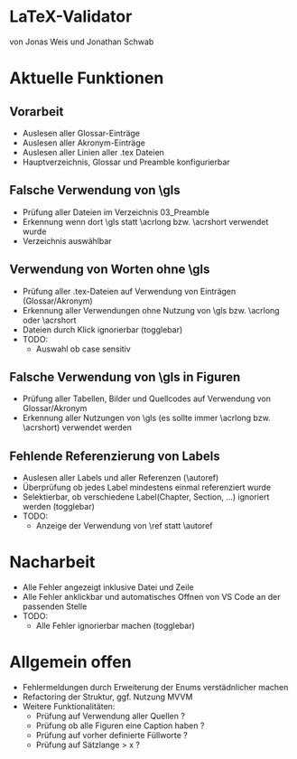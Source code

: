 # LaTeX-Validator
von Jonas Weis und Jonathan Schwab

# Aktuelle Funktionen

## Vorarbeit
- Auslesen aller Glossar-Einträge
- Auslesen aller Akronym-Einträge
- Auslesen aller Linien aller .tex Dateien
- Hauptverzeichnis, Glossar und Preamble konfigurierbar

## Falsche Verwendung von \gls
- Prüfung aller Dateien im Verzeichnis 03_Preamble
- Erkennung wenn dort \gls statt \acrlong bzw. \acrshort verwendet wurde
- Verzeichnis auswählbar
  
## Verwendung von Worten ohne \gls
- Prüfung aller .tex-Dateien auf Verwendung von Einträgen (Glossar/Akronym)
- Erkennung aller Verwendungen ohne Nutzung von \gls bzw. \acrlong oder \acrshort
- Dateien durch Klick ignorierbar (togglebar)
- TODO:
  - Auswahl ob case sensitiv
  
## Falsche Verwendung von \gls in Figuren
- Prüfung aller Tabellen, Bilder und Quellcodes auf Verwendung von Glossar/Akronym
- Erkennung aller Nutzungen von \gls (es sollte immer \acrlong bzw. \acrshort) verwendet werden

## Fehlende Referenzierung von Labels
- Auslesen aller Labels und aller Referenzen (\autoref)
- Überprüfung ob jedes Label mindestens einmal referenziert wurde
- Selektierbar, ob verschiedene Label(Chapter, Section, ...) ignoriert werden (togglebar)
- TODO:
  - Anzeige der Verwendung von \ref statt \autoref
  
# Nacharbeit
- Alle Fehler angezeigt inklusive Datei und Zeile
- Alle Fehler anklickbar und automatisches Offnen von VS Code an der passenden Stelle
- TODO:
  - Alle Fehler ignorierbar machen (togglebar)

# Allgemein offen
- Fehlermeldungen durch Erweiterung der Enums verstädnlicher machen
- Refactoring der Struktur, ggf. Nutzung MVVM
- Weitere Funktionalitäten: 
  - Prüfung auf Verwendung aller Quellen ?
  - Prüfung ob alle Figuren eine Caption haben ?
  - Prüfung auf vorher definierte Füllworte ?
  - Prüfung auf Sätzlange > x ?
